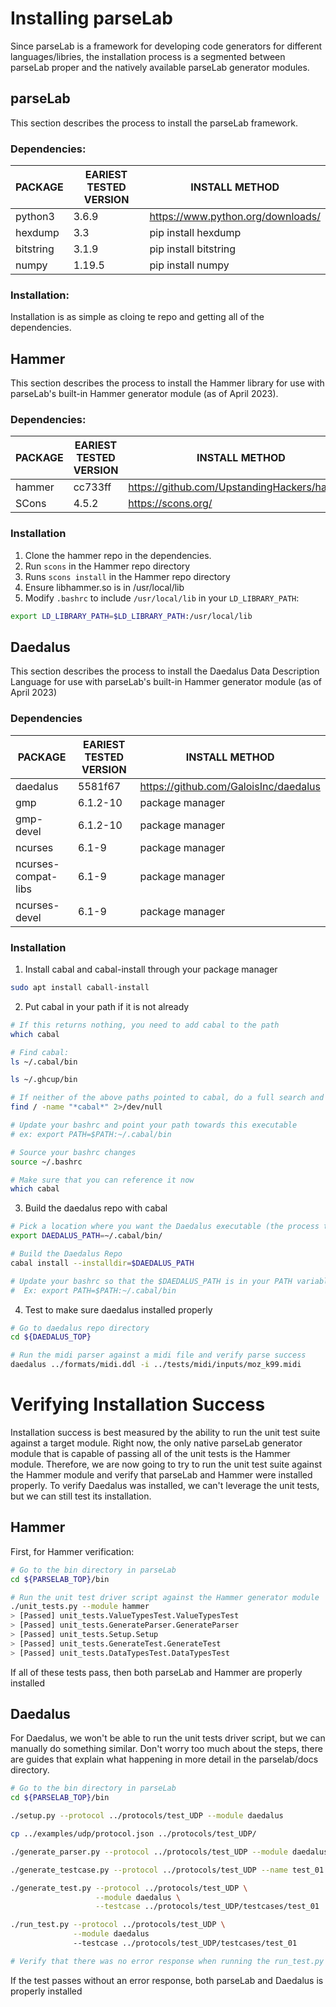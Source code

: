 # Installing parseLab

Since parseLab is a framework for developing code generators for different languages/libries, the installation process is a segmented between parseLab proper and the natively available parseLab generator modules.

## parseLab

This section describes the process to install the parseLab framework.

### Dependencies:

| PACKAGE | EARIEST TESTED VERSION | INSTALL METHOD |
|---------|------------------------|----------------|
| python3 | 3.6.9 | https://www.python.org/downloads/ |
| hexdump | 3.3 | pip install hexdump |
| bitstring | 3.1.9 | pip install bitstring |
| numpy | 1.19.5 | pip install numpy |

### Installation:

Installation is as simple as cloing te repo and getting all of the dependencies.


## Hammer

This section describes the process to install the Hammer library for use with parseLab's built-in Hammer generator module (as of April 2023).

### Dependencies:

| PACKAGE | EARIEST TESTED VERSION | INSTALL METHOD |
|---------|------------------------|----------------|
| hammer | cc733ff | https://github.com/UpstandingHackers/hammer |
| SCons | 4.5.2 | https://scons.org/ |

### Installation

1. Clone the hammer repo in the dependencies.
2. Run `scons` in the Hammer repo directory
3. Runs `scons install` in the Hammer repo directory
4. Ensure libhammer.so is in /usr/local/lib
5. Modify `.bashrc` to include `/usr/local/lib` in your `LD_LIBRARY_PATH`:

```bash
export LD_LIBRARY_PATH=$LD_LIBRARY_PATH:/usr/local/lib
```


## Daedalus

This section describes the process to install the Daedalus Data Description Language for use with parseLab's built-in Hammer generator module (as of April 2023)

### Dependencies

| PACKAGE | EARIEST TESTED VERSION | INSTALL METHOD |
|---------|------------------------|----------------|
| daedalus | 5581f67 | https://github.com/GaloisInc/daedalus |
| gmp | 6.1.2-10 | package manager |
| gmp-devel | 6.1.2-10 | package manager |
| ncurses | 6.1-9 | package manager |
| ncurses-compat-libs | 6.1-9 | package manager |
| ncurses-devel | 6.1-9 | package manager |

### Installation

1. Install cabal and cabal-install through your package manager

```bash
sudo apt install caball-install
```
2. Put cabal in your path if it is not already

```bash
# If this returns nothing, you need to add cabal to the path
which cabal

# Find cabal:
ls ~/.cabal/bin

ls ~/.ghcup/bin

# If neither of the above paths pointed to cabal, do a full search and look for the cabal executable
find / -name "*cabal*" 2>/dev/null

# Update your bashrc and point your path towards this executable
# ex: export PATH=$PATH:~/.cabal/bin

# Source your bashrc changes
source ~/.bashrc

# Make sure that you can reference it now
which cabal
```

3. Build the daedalus repo with cabal

```bash
# Pick a location where you want the Daedalus executable (the process that parses Daedalus code when working with Daedalus)
export DAEDALUS_PATH=~/.cabal/bin/

# Build the Daedalus Repo
cabal install --installdir=$DAEDALUS_PATH

# Update your bashrc so that the $DAEDALUS_PATH is in your PATH variable
#  Ex: export PATH=$PATH:~/.cabal/bin
```

4. Test to make sure daedalus installed properly

```bash
# Go to daedalus repo directory
cd ${DAEDALUS_TOP}

# Run the midi parser against a midi file and verify parse success
daedalus ../formats/midi.ddl -i ../tests/midi/inputs/moz_k99.midi
```

# Verifying Installation Success

Installation success is best measured by the ability to run the unit test suite against a target module.
Right now, the only native parseLab generator module that is capable of passing all of the unit tests is the Hammer module.
Therefore, we are now going to try to run the unit test suite against the Hammer module and verify that parseLab and Hammer were installed properly.
To verify Daedalus was installed, we can't leverage the unit tests, but we can still test its installation.

## Hammer

First, for Hammer verification:

```bash
# Go to the bin directory in parseLab
cd ${PARSELAB_TOP}/bin

# Run the unit test driver script against the Hammer generator module
./unit_tests.py --module hammer
> [Passed] unit_tests.ValueTypesTest.ValueTypesTest
> [Passed] unit_tests.GenerateParser.GenerateParser
> [Passed] unit_tests.Setup.Setup
> [Passed] unit_tests.GenerateTest.GenerateTest
> [Passed] unit_tests.DataTypesTest.DataTypesTest
```

If all of these tests pass, then both parseLab and Hammer are properly installed

## Daedalus

For Daedalus, we won't be able to run the unit tests driver script, but we can manually do something similar.
Don't worry too much about the steps, there are guides that explain what happening in more detail in the parselab/docs directory.

```bash
# Go to the bin directory in parseLab
cd ${PARSELAB_TOP}/bin

./setup.py --protocol ../protocols/test_UDP --module daedalus

cp ../examples/udp/protocol.json ../protocols/test_UDP/

./generate_parser.py --protocol ../protocols/test_UDP --module daedalus

./generate_testcase.py --protocol ../protocols/test_UDP --name test_01 --one_per --valid

./generate_test.py --protocol ../protocols/test_UDP \
                   --module daedalus \
                   --testcase ../protocols/test_UDP/testcases/test_01

./run_test.py --protocol ../protocols/test_UDP \
              --module daedalus
              --testcase ../protocols/test_UDP/testcases/test_01

# Verify that there was no error response when running the run_test.py driver script
```

If the test passes without an error response, both parseLab and Daedalus is properly installed

